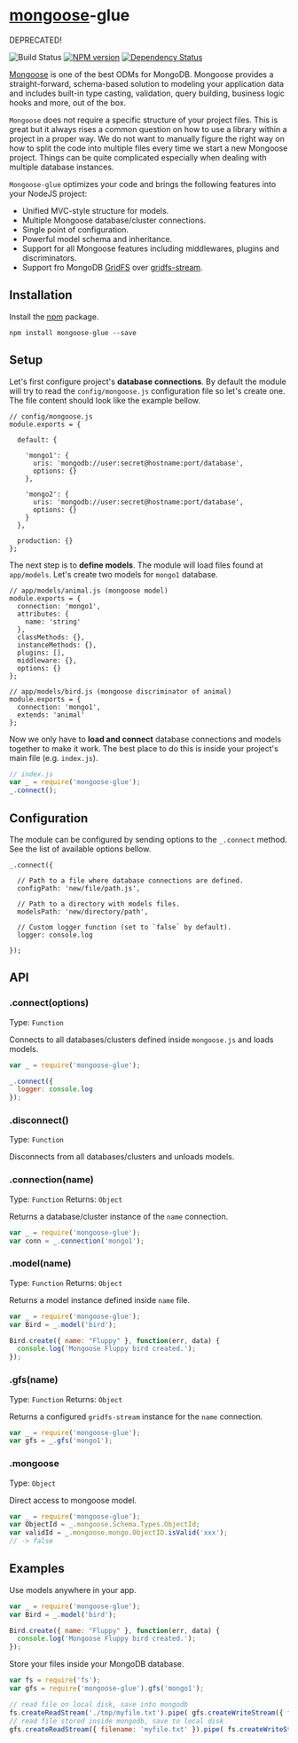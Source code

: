 # [mongoose](mongoosejs.com)-glue

DEPRECATED!

![Build Status](https://travis-ci.org/xpepermint/mongoose-glue.svg?branch=master)&nbsp;[![NPM version](https://badge.fury.io/js/mongoose-glue.svg)](http://badge.fury.io/js/mongoose-glue)&nbsp;[![Dependency Status](https://gemnasium.com/xpepermint/mongoose-glue.svg)](https://gemnasium.com/xpepermint/mongoose-glue)

[Mongoose](http://mongoosejs.com/) is one of the best ODMs for MongoDB. Mongoose provides a straight-forward, schema-based solution to modeling your application data and includes built-in type casting, validation, query building, business logic hooks and more, out of the box.

`Mongoose` does not require a specific structure of your project files. This is great but it always rises a common question on how to use a library within a project in a proper way. We do not want to manually figure the right way on how to split the code into multiple files every time we start a new Mongoose project. Things can be quite complicated especially when dealing with multiple database instances.

`Mongoose-glue` optimizes your code and brings the following features into your NodeJS project:
- Unified MVC-style structure for models.
- Multiple Mongoose database/cluster connections.
- Single point of configuration.
- Powerful model schema and inheritance.
- Support for all Mongoose features including middlewares, plugins and discriminators.
- Support fro MongoDB [GridFS](http://docs.mongodb.org/manual/core/gridfs/) over [gridfs-stream](https://github.com/aheckmann/gridfs-stream).

## Installation

Install the [npm](https://www.npmjs.org/package/mongoose-glue) package.

```
npm install mongoose-glue --save
```

## Setup

Let's first configure project's **database connections**. By default the module will try to read the `config/mongoose.js` configuration file so let's create one. The file content should look like the example bellow.

```
// config/mongoose.js
module.exports = {

  default: {

    'mongo1': {
      uris: 'mongodb://user:secret@hostname:port/database',
      options: {}
    },

    'mongo2': {
      uris: 'mongodb://user:secret@hostname:port/database',
      options: {}
    }
  },

  production: {}
};
```

The next step is to **define models**. The module will load files found at `app/models`. Let's create two models for `mongo1` database.

```
// app/models/animal.js (mongoose model)
module.exports = {
  connection: 'mongo1',
  attributes: {
    name: 'string'
  },
  classMethods: {},
  instanceMethods: {},
  plugins: [],
  middleware: {},
  options: {}
};
```
```
// app/models/bird.js (mongoose discriminator of animal)
module.exports = {
  connection: 'mongo1',
  extends: 'animal'
};
```

Now we only have to **load and connect** database connections and models together to make it work. The best place to do this is inside your project's main file (e.g. `index.js`).

```js
// index.js
var _ = require('mongoose-glue');
_.connect();
```

## Configuration

The module can be configured by sending options to the `_.connect` method. See the list of available options bellow.

```
_.connect({

  // Path to a file where database connections are defined.
  configPath: 'new/file/path.js',

  // Path to a directory with models files.
  modelsPath: 'new/directory/path',

  // Custom logger function (set to `false` by default).
  logger: console.log

});
```

## API

### .connect(options)

Type: `Function`

Connects to all databases/clusters defined inside `mongoose.js` and loads models.

```js
var _ = require('mongoose-glue');

_.connect({
  logger: console.log
});
```

### .disconnect()

Type: `Function`

Disconnects from all databases/clusters and unloads models.

### .connection(name)

Type: `Function`
Returns: `Object`

Returns a database/cluster instance of the `name` connection.

```js
var _ = require('mongoose-glue');
var conn = _.connection('mongo1');
```

### .model(name)

Type: `Function`
Returns: `Object`

Returns a model instance defined inside `name` file.

```js
var _ = require('mongoose-glue');
var Bird = _.model('bird');

Bird.create({ name: "Fluppy" }, function(err, data) {
  console.log('Mongoose Fluppy bird created.');
});
```

### .gfs(name)

Type: `Function`
Returns: `Object`

Returns a configured `gridfs-stream` instance for the `name` connection.

```js
var _ = require('mongoose-glue');
var gfs = _.gfs('mongo1');
```

### .mongoose

Type: `Object`

Direct access to mongoose model.

```js
var _ = require('mongoose-glue');
var ObjectId = _.mongoose.Schema.Types.ObjectId;
var validId = _.mongoose.mongo.ObjectID.isValid('xxx');
// -> false
```

## Examples

Use models anywhere in your app.

```js
var _ = require('mongoose-glue');
var Bird = _.model('bird');

Bird.create({ name: "Fluppy" }, function(err, data) {
  console.log('Mongoose Fluppy bird created.');
});
```

Store your files inside your MongoDB database.

```js
var fs = require('fs');
var gfs = require('mongoose-glue').gfs('mongo1');

// read file on local disk, save into mongodb
fs.createReadStream('./tmp/myfile.txt').pipe( gfs.createWriteStream({ filename: 'myfile.txt' }) );
// read file stored inside mongodb, save to local disk
gfs.createReadStream({ filename: 'myfile.txt' }).pipe( fs.createWriteStream('./tmp/myfile.txt') );
```
